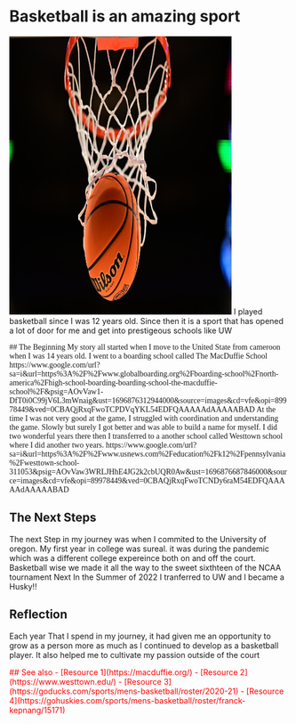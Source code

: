 # Basketball is an amazing sport
<a>
<img src="MBB-WBB_BallHoop.jpg"  width="400"       height="500" />
</a>
I played basketball since I was 12 years old. Since then it is a sport that has opened a lot of door for me and get into prestigeous schools like UW

<p style="font-family:verdana;" style="text-align:center;"  >
## The Beginning
My story all started when I move to the United State from cameroon when I was 14 years old. I went to a boarding school called The MacDuffie School
https://www.google.com/url?sa=i&url=https%3A%2F%2Fwww.globalboarding.org%2Fboarding-school%2Fnorth-america%2Fhigh-school-boarding-boarding-school-the-macduffie-school%2F&psig=AOvVaw1-DfT0i0C99jV6L3mWnaig&ust=1696876312944000&source=images&cd=vfe&opi=89978449&ved=0CBAQjRxqFwoTCPDVqYKL54EDFQAAAAAdAAAAABAD
At the time I was not very good at the game, I struggled with coordination and understanding the game. Slowly but surely I got better and was able to build a name for myself.
I did two wonderful years there then I transferred to a another school called Westtown school where I did another two years.
https://www.google.com/url?sa=i&url=https%3A%2F%2Fwww.usnews.com%2Feducation%2Fk12%2Fpennsylvania%2Fwesttown-school-311053&psig=AOvVaw3WRLJHhE4JG2k2cbUQR0Aw&ust=1696876687846000&source=images&cd=vfe&opi=89978449&ved=0CBAQjRxqFwoTCNDy6raM54EDFQAAAAAdAAAAABAD

## The Next Steps
The next Step in my journey was when I commited to the University of oregon. My first year in college was sureal. it was during the pandemic which was a different college expereince both on and off the court. Basketball wise we made it all the way to the sweet sixthteen of the NCAA tournament
Next In the Summer of 2022 I tranferred to UW and I became a Husky!!

## Reflection
Each year That I spend in my journey, it had given me an opportunity to grow as a person more as much as I continued to develop as a basketball player. It also helped me to cultivate my passion outside of the court
</p>

<p style="color:red;">
## See also
- [Resource 1](https://macduffie.org/)
- [Resource 2](https://www.westtown.edu/)
- [Resource 3](https://goducks.com/sports/mens-basketball/roster/2020-21)
- [Resource 4](https://gohuskies.com/sports/mens-basketball/roster/franck-kepnang/15171)
</p>